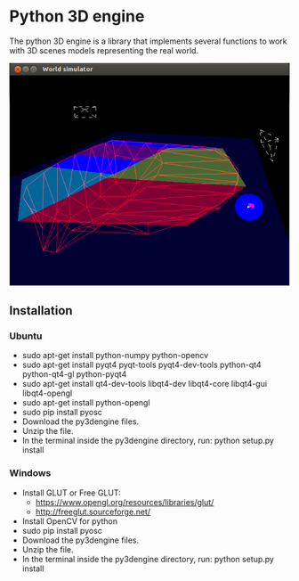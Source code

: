 # Python 3D engine

The python 3D engine is a library that implements several functions to work with 3D scenes models representing the real world.

![Screen](docs/screen.png?raw=true "Screen")

## Installation

### Ubuntu 

- sudo apt-get install python-numpy python-opencv
- sudo apt-get install pyqt4 pyqt-tools pyqt4-dev-tools python-qt4 python-qt4-gl python-pyqt4
- sudo apt-get install qt4-dev-tools libqt4-dev libqt4-core libqt4-gui libqt4-opengl
- sudo apt-get install python-opengl
- sudo pip install pyosc
- Download the py3dengine files.
- Unzip the file.
- In the terminal inside the py3dengine directory, run: python setup.py install


### Windows

- Install GLUT or Free GLUT: 
    - https://www.opengl.org/resources/libraries/glut/
    - http://freeglut.sourceforge.net/
- Install OpenCV for python
- sudo pip install pyosc
- Download the py3dengine files.
- Unzip the file.
- In the terminal inside the py3dengine directory, run: python setup.py install
